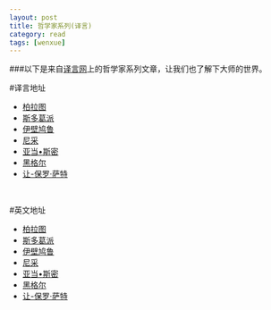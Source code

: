 ```yaml
---
layout: post
title: 哲学家系列(译言)
category: read
tags: [wenxue]
---
```



###以下是来自[译言网](http://yeeyan.org)上的哲学家系列文章，让我们也了解下大师的世界。          
    
#译言地址

* [柏拉图](http://select.yeeyan.org/view/719/419410)
* [斯多葛派](http://article.yeeyan.org/view/719/419425)
* [伊壁鸠鲁](http://article.yeeyan.org/view/719/419526)
* [尼采](http://select.yeeyan.org/view/719/420200)
* [亚当•斯密](http://select.yeeyan.org/view/719/420956)
* [黑格尔](http://select.yeeyan.org/view/719/421770)
* [让-保罗·萨特](http://select.yeeyan.org/view/719/422707)



<br />

#英文地址  				

* [柏拉图](http://thephilosophersmail.com/perspective/the-great-philosophers-1-plato/)
* [斯多葛派](http://thephilosophersmail.com/virtues/the-great-philosophers-2-the-stoics/)
* [伊壁鸠鲁](http://thephilosophersmail.com/virtues/the-great-philosophers-3-epicurus/)
* [尼采](http://thephilosophersmail.com/virtues/the-great-philosophers-4-nietzsche/)
* [亚当•斯密](http://thephilosophersmail.com/perspective/the-great-philosophers-5-adam-smith/)
* [黑格尔](http://thephilosophersmail.com/virtues/the-great-philosophers-6-hegel/)
* [让-保罗·萨特](http://thephilosophersmail.com/perspective/the-great-philosophers-7-jean-paul-sartre/)